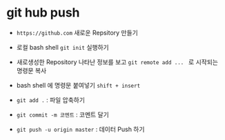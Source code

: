 # git hub push

* `https://github.com` 새로운 Repsitory 만들기
* 로컬 bash shell `git init` 실행하기
* 새로생성한 Repository 나타난 정보를 보고 `git remote add ... ` 로 시작되는 명령문 복사
* bash shell 에 명령문 붙여넣기 `shift + insert`

* `git add .` : 파일 압축하기
* `git commit -m 코멘트` : 코멘트 달기
* `git push -u origin master` : 데이터 Push 하기
